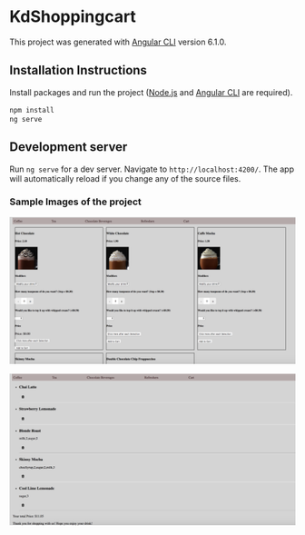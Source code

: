 # KdShoppingcart

This project was generated with [Angular CLI](https://github.com/angular/angular-cli) version 6.1.0.

## Installation Instructions

Install packages and run the project ([Node.js](https://nodejs.org/en/) and [Angular CLI](https://github.com/angular/angular-cli) are required).
```shell
npm install
ng serve
```

## Development server

Run `ng serve` for a dev server. Navigate to `http://localhost:4200/`. The app will automatically reload if you change any of the source files.

### Sample Images of the project
![Desktop Mock-up](src/assets/images/chocolate_beverages_snapshot.png)

![Desktop Mock-up](src/assets/images/cart_snapshot.png)
